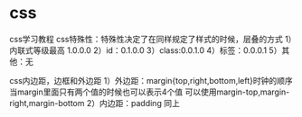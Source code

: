 # css
css学习教程
css特殊性：特殊性决定了在同样规定了样式的时候，层叠的方式
1）内联式等级最高 1.0.0.0
2）id：0.1.0.0
3）class:0.0.1.0
4）标签：0.0.0.1
5）其他：无

css内边距，边框和外边距
1）外边距：margin{top,right,bottom,left}时钟的顺序
  当margin里面只有两个值的时候也可以表示4个值
  可以使用margin-top,margin-right,margin-bottom
2）内边距：padding
  同上
